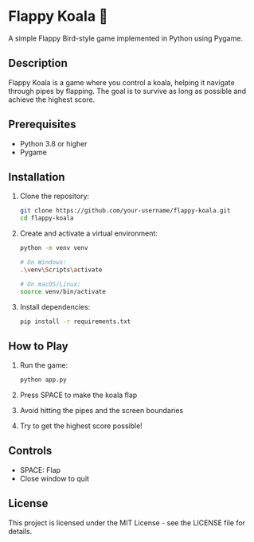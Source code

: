 # Flappy Koala 🐨

A simple Flappy Bird-style game implemented in Python using Pygame.

## Description

Flappy Koala is a game where you control a koala, helping it navigate through pipes by flapping. The goal is to survive as long as possible and achieve the highest score.

## Prerequisites

- Python 3.8 or higher
- Pygame

## Installation

1. Clone the repository:

   ```bash
   git clone https://github.com/your-username/flappy-koala.git
   cd flappy-koala
   ```

2. Create and activate a virtual environment:

   ```bash
   python -m venv venv

   # On Windows:
   .\venv\Scripts\activate

   # On macOS/Linux:
   source venv/bin/activate
   ```

3. Install dependencies:
   ```bash
   pip install -r requirements.txt
   ```

## How to Play

1. Run the game:

   ```bash
   python app.py
   ```

2. Press SPACE to make the koala flap
3. Avoid hitting the pipes and the screen boundaries
4. Try to get the highest score possible!

## Controls

- SPACE: Flap
- Close window to quit

## License

This project is licensed under the MIT License - see the LICENSE file for details.
